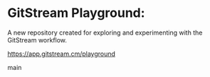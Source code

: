 # GitStream Playground:

A new repository created for exploring and experimenting with the GitStream workflow.

https://app.gitstream.cm/playground

main
